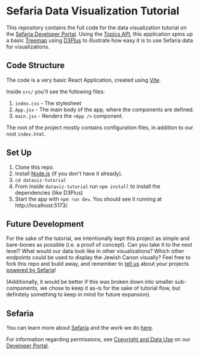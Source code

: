 # Sefaria Data Visualization Tutorial
This repository contains the full code for the data visualization tutorial on the [Sefaria Developer Portal](developers.sefaria.org). Using the [Topics API](https://developers.sefaria.org/reference/get-all-topics), this application spins up a basic [Treemap](https://d3plus.org/?path=/docs/charts-treemap--d3plus) using [D3Plus](https://d3plus.org/?path=/docs/introduction--d3plus) to illustrate how easy it is to use Sefaria data for visualizations. 

## Code Structure
The code is a very basic React Application, created using [Vite](https://vite.dev/). 

Inside `src/` you'll see the following files:
1. `index.css` - The stylesheet
2. `App.jsx` - The main body of the app, where the components are defined. 
3. `main.jsx` - Renders the `<App />` component. 

The root of the project mostly contains configuration files, in addition to our root `index.html`. 


## Set Up
1. Clone this repo. 
2. Install [Node.js](https://nodejs.org/en) (if you don't have it already). 
3. `cd dataviz-tutorial`
4. From inside `dataviz-tutorial` run `npm install` to install the dependencies (like D3Plus)
5. Start the app with `npm run dev`. You should see it running at http://localhost:5173/. 

## Future Development
For the sake of the tutorial, we intentionally kept this project as simple and bare-bones as possible (i.e. a proof of concept). Can you take it to the next level? What would our data look like in other visualizations? Which other endpoints could be used to display the Jewish Canon visually? Feel free to fork this repo and build away, and remember to [tell us](https://developers.sefaria.org/page/contact-us) about your projects [powered by Sefaria](https://developers.sefaria.org/docs/powered-by-sefaria)!

(Additionally, it would be better if this was broken down into smaller sub-components, we chose to keep it as-is for the sake of tutorial flow, but definitely something to keep in mind for future expansion).

## Sefaria
You can learn more about [Sefaria](sefaria.org) and the work we do [here](sefaria.org/about).

For information regarding permissions, see [Copyright and Data Use](https://developers.sefaria.org/docs/usage-of-our-name-and-logo) on our [Developer Portal](developers.sefaria.org).


